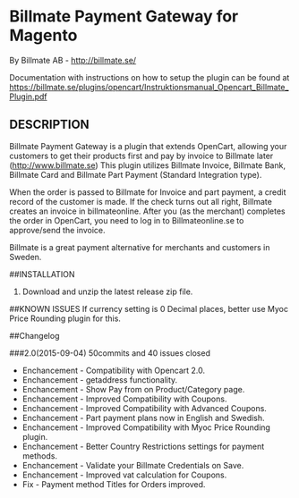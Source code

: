 # Billmate Payment Gateway for Magento
By Billmate AB - http://billmate.se/

Documentation with instructions on how to setup the plugin can be found at https://billmate.se/plugins/opencart/Instruktionsmanual_Opencart_Billmate_Plugin.pdf


## DESCRIPTION

Billmate Payment Gateway is a plugin that extends OpenCart, allowing your customers to get their products first and pay by invoice to Billmate later (http://www.billmate.se) This plugin utilizes Billmate Invoice, Billmate Bank, Billmate Card and Billmate Part Payment (Standard Integration type).

When the order is passed to Billmate for Invoice and part payment, a credit record of the customer is made. If the check turns out all right, Billmate creates an invoice in billmateonline. After you (as the merchant) completes the order in OpenCart, you need to log in to Billmateonline.se to approve/send the invoice.

Billmate is a great payment alternative for merchants and customers in Sweden.


##INSTALLATION

1. Download and unzip the latest release zip file.


##KNOWN ISSUES
If currency setting is 0 Decimal places, better use Myoc Price Rounding plugin for this. 


##Changelog

###2.0(2015-09-04)
50commits and 40 issues closed

* Enchancement - Compatibility with Opencart 2.0.
* Enchancement - getaddress functionality.
* Enchancement - Show Pay from on Product/Category page.
* Enchancement - Improved Compatibility with Coupons.
* Enchancement - Improved Compatibility with Advanced Coupons.
* Enchancement - Part payment plans now in English and Swedish.
* Enchancement - Improved Compatibility with Myoc Price Rounding plugin.
* Enchancement - Better Country Restrictions settings for payment methods.
* Enchancement - Validate your Billmate Credentials on Save.
* Enchancement - Improved vat calculation for Coupons.
* Fix - Payment method Titles for Orders improved.

